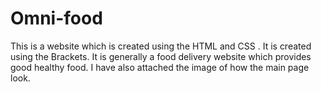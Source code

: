 # Omni-food
This is a website which is created using the HTML and CSS . It is created using the Brackets. It is generally a food delivery website which provides good healthy food. I have also attached the image of how the main page look.
